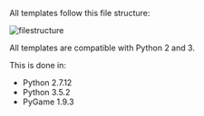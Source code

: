 All templates follow this file structure:

![filestructure](https://cloud.githubusercontent.com/assets/7481680/25511738/b1176c20-2b96-11e7-88a4-c4d42aaf0cc9.png)

All templates are compatible with Python 2 and 3.

This is done in:

- Python 2.7.12
- Python 3.5.2
- PyGame 1.9.3
